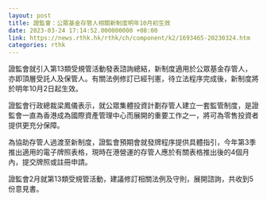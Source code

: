 ```yaml
---
layout: post
title: 證監會：公眾基金存管人相關新制度明年10月初生效
date: 2023-03-24 17:14:52.000000000 +08:00
link: https://news.rthk.hk/rthk/ch/component/k2/1693465-20230324.htm
categories: rthk
---
```


證監會就引入第13類受規管活動發表諮詢總結，新制度適用於公眾基金存管人，亦即頂層受託人及保管人。有關法例修訂已經刊憲，待立法程序完成後，新制度將於明年10月2日起生效。

證監會行政總裁梁鳳儀表示，就公眾集體投資計劃存管人建立一套監管制度，是證監會一直為香港成為國際資產管理中心而展開的重要工作之一，將可為零售投資者提供更充分保障。

為協助存管人過渡至新制度，證監會預期會就發牌程序提供具體指引，今年第3季推出適用的電子牌照表格，現時在港營運的存管人應於有關表格推出後的4個月內，提交牌照或註冊申請。

證監會2月就第13類受規管活動，建議修訂相關法例及守則，展開諮詢，共收到5份意見書。
